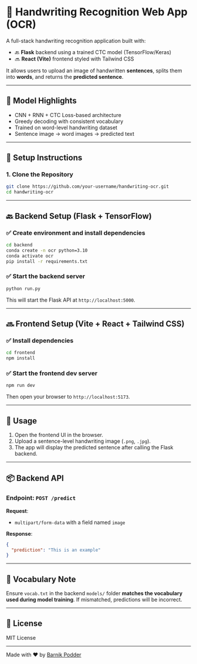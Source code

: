 # 📝 Handwriting Recognition Web App (OCR)

A full-stack handwriting recognition application built with:

- 🔙 **Flask** backend using a trained CTC model (TensorFlow/Keras)
- 🔜 **React (Vite)** frontend styled with Tailwind CSS

It allows users to upload an image of handwritten **sentences**, splits them into **words**, and returns the **predicted sentence**.

---

## 🧠 Model Highlights

- CNN + RNN + CTC Loss-based architecture
- Greedy decoding with consistent vocabulary
- Trained on word-level handwriting dataset
- Sentence image → word images → predicted text

---

## 🚀 Setup Instructions

### 1. Clone the Repository

```bash
git clone https://github.com/your-username/handwriting-ocr.git
cd handwriting-ocr
````

---

## 🔙 Backend Setup (Flask + TensorFlow)

### ✅ Create environment and install dependencies

```bash
cd backend
conda create -n ocr python=3.10
conda activate ocr
pip install -r requirements.txt
```

### ✅ Start the backend server

```bash
python run.py
```

This will start the Flask API at `http://localhost:5000`.

---

## 🔜 Frontend Setup (Vite + React + Tailwind CSS)

### ✅ Install dependencies

```bash
cd frontend
npm install
```

### ✅ Start the frontend dev server

```bash
npm run dev
```

Then open your browser to `http://localhost:5173`.

---

## 🧪 Usage

1. Open the frontend UI in the browser.
2. Upload a sentence-level handwriting image (`.png`, `.jpg`).
3. The app will display the predicted sentence after calling the Flask backend.

---

## 📦 Backend API

### Endpoint: `POST /predict`

**Request**:

* `multipart/form-data` with a field named `image`

**Response**:

```json
{
  "prediction": "This is an example"
}
```

---

## 📄 Vocabulary Note

Ensure `vocab.txt` in the backend `models/` folder **matches the vocabulary used during model training**. If mismatched, predictions will be incorrect.

---

## 📄 License

MIT License

---
Made with ❤️ by [Barnik Podder](https://github.com/Barnik-Podder)
